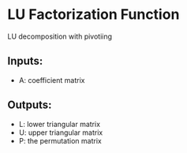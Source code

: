 # LU Factorization Function
LU decomposition with pivotiing

## Inputs:
* A: coefficient matrix

## Outputs:
* L: lower triangular matrix
* U: upper triangular matrix
* P: the permutation matrix
